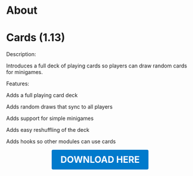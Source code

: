 # About

# Cards (1.13)

Description:

Introduces a full deck of playing cards so players can draw random cards for minigames.

Features:

Adds a full playing card deck

Adds random draws that sync to all players

Adds support for simple minigames

Adds easy reshuffling of the deck

Adds hooks so other modules can use cards

<p align="center"><a href="https://github.com/LiliaFramework/Modules/raw/refs/heads/gh-pages/cards.zip" style="display:inline-block;padding:12px 24px;font-size:1.5rem;font-weight:bold;text-decoration:none;color:#fff;background-color:#007acc;border-radius:4px;">DOWNLOAD HERE</a></p>
